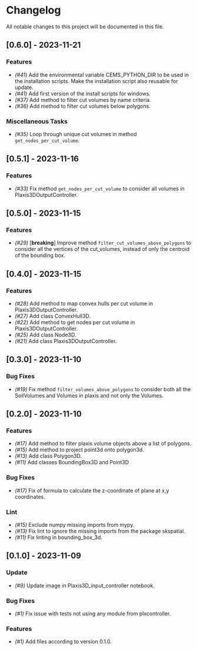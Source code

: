 # Changelog

All notable changes to this project will be documented in this file.

## [0.6.0] - 2023-11-21

### Features

- *(#41)* Add the environmental variable CEMS_PYTHON_DIR to be used in the installation scripts. Make the installation script also reusable for update.
- *(#41)* Add first version of the install scripts for windows.
- *(#37)* Add method to filter cut volumes by name criteria.
- *(#36)* Add method to filter cut volumes below polygons.

### Miscellaneous Tasks

- *(#35)* Loop through unique cut volumes in method `get_nodes_per_cut_volume`.

## [0.5.1] - 2023-11-16

### Features

- *(#33)* Fix method `get_nodes_per_cut_volume` to consider all volumes in Plaxis3DOutputController.

## [0.5.0] - 2023-11-15

### Features

- *(#29)* [**breaking**] Improve method `filter_cut_volumes_above_polygons` to consider all the vertices of the cut_volumes, instead of only the centroid of the bounding box.

## [0.4.0] - 2023-11-15

### Features

- *(#28)* Add method to map convex hulls per cut volume in Plaxis3DOutputController.
- *(#27)* Add class ConvexHull3D.
- *(#22)* Add method to get nodes per cut volume in Plaxis3DOutputController.
- *(#25)* Add class Node3D.
- *(#21)* Add class Plaxis3DOutputController.

## [0.3.0] - 2023-11-10

### Bug Fixes

- *(#19)* Fix method `filter_volumes_above_polygons` to consider both all the SoilVolumes and Volumes in plaxis and not only the Volumes.

## [0.2.0] - 2023-11-10

### Features

- *(#17)* Add method to filter plaxis volume objects above a list of polygons.
- *(#15)* Add method to project point3d onto polygon3d.
- *(#13)* Add class Polygon3D.
- *(#11)* Add classes BoundingBox3D and Point3D

### Bug Fixes

- *(#17)* Fix of formula to calculate the z-coordinate of plane at x,y coordinates.

### Lint

- *(#15)* Exclude numpy missing imports from mypy.
- *(#13)* Fix lint to ignore the missing imports from the package skspatial.
- *(#11)* Fix linting in bounding_box_3d.

## [0.1.0] - 2023-11-09

### Update

- *(#9)* Update image in Plaxis3D_input_controller notebook.

### Bug Fixes

- *(#1)* Fix issue with tests not using any module from plxcontroller.

### Features

- *(#1)* Add files according to version 0.1.0.

<!-- CEMS BV. -->
